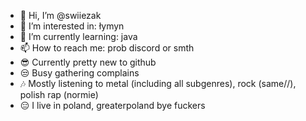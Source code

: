 - 👋 Hi, I’m @swiiezak
- 👀 I’m interested in: łymyn
- 🌱 I’m currently learning: java
- 📫 How to reach me: prob discord or smth
- 😎 Currently pretty new to github
- 😒 Busy gathering complains 
- 🎶 Mostly listening to metal (including all subgenres), rock (same//), polish rap (normie)
- 😑 I live in poland, greaterpoland
bye fuckers
<!---
swiiezak/swiiezak is a ✨ special ✨ repository because its `README.md` (this file) appears on your GitHub profile.
You can click the Preview link to take a look at your changes.
--->
